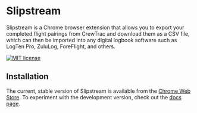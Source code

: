 # Slipstream

Slipstream is a Chrome browser extension that allows you to export your completed flight pairings from CrewTrac and download them as a CSV file, which can then be imported into any digital logbook software such as LogTen Pro, ZuluLog, ForeFlight, and others.

[![MIT license](https://img.shields.io/badge/License-MIT-blue.svg)](https://github.com/bws428/slipstream/blob/master/LICENSE)

## Installation

The current, stable version of Slipstream is available from the [Chrome Web Store](https://chrome.google.com/webstore/category/extensions). To experiment with the development version, check out the [docs page](https://bws428.github.io/slipstream/).
